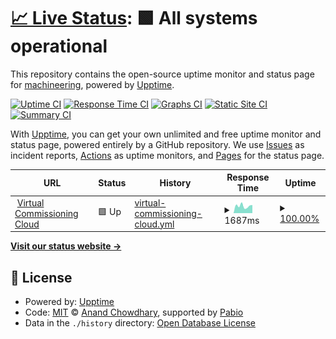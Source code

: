 # [📈 Live Status](https://status.machineering.de): <!--live status--> **🟩 All systems operational**

This repository contains the open-source uptime monitor and status page for [machineering](https://www.machineering.com/), powered by [Upptime](https://github.com/upptime/upptime).

[![Uptime CI](https://github.com/machineering/upptime/workflows/Uptime%20CI/badge.svg)](https://github.com/machineering/upptime/actions?query=workflow%3A%22Uptime+CI%22)
[![Response Time CI](https://github.com/machineering/upptime/workflows/Response%20Time%20CI/badge.svg)](https://github.com/machineering/upptime/actions?query=workflow%3A%22Response+Time+CI%22)
[![Graphs CI](https://github.com/machineering/upptime/workflows/Graphs%20CI/badge.svg)](https://github.com/machineering/upptime/actions?query=workflow%3A%22Graphs+CI%22)
[![Static Site CI](https://github.com/machineering/upptime/workflows/Static%20Site%20CI/badge.svg)](https://github.com/machineering/upptime/actions?query=workflow%3A%22Static+Site+CI%22)
[![Summary CI](https://github.com/machineering/upptime/workflows/Summary%20CI/badge.svg)](https://github.com/machineering/upptime/actions?query=workflow%3A%22Summary+CI%22)

With [Upptime](https://upptime.js.org), you can get your own unlimited and free uptime monitor and status page, powered entirely by a GitHub repository. We use [Issues](https://github.com/machineering/upptime/issues) as incident reports, [Actions](https://github.com/machineering/upptime/actions) as uptime monitors, and [Pages](https://status.machineering.de) for the status page.

<!--start: status pages-->
<!-- This summary is generated by Upptime (https://github.com/upptime/upptime) -->
<!-- Do not edit this manually, your changes will be overwritten -->
<!-- prettier-ignore -->
| URL | Status | History | Response Time | Uptime |
| --- | ------ | ------- | ------------- | ------ |
| <img alt="" src="https://icons.duckduckgo.com/ip3/kubernetes.machineering.de.ico" height="13"> [Virtual Commissioning Cloud](https://kubernetes.machineering.de) | 🟩 Up | [virtual-commissioning-cloud.yml](https://github.com/machineering/upptime/commits/HEAD/history/virtual-commissioning-cloud.yml) | <details><summary><img alt="Response time graph" src="./graphs/virtual-commissioning-cloud/response-time-week.png" height="20"> 1687ms</summary><br><a href="https://machineering.github.io/upptime/history/virtual-commissioning-cloud"><img alt="Response time 1127" src="https://img.shields.io/endpoint?url=https%3A%2F%2Fraw.githubusercontent.com%2Fmachineering%2Fupptime%2FHEAD%2Fapi%2Fvirtual-commissioning-cloud%2Fresponse-time.json"></a><br><a href="https://machineering.github.io/upptime/history/virtual-commissioning-cloud"><img alt="24-hour response time 1891" src="https://img.shields.io/endpoint?url=https%3A%2F%2Fraw.githubusercontent.com%2Fmachineering%2Fupptime%2FHEAD%2Fapi%2Fvirtual-commissioning-cloud%2Fresponse-time-day.json"></a><br><a href="https://machineering.github.io/upptime/history/virtual-commissioning-cloud"><img alt="7-day response time 1687" src="https://img.shields.io/endpoint?url=https%3A%2F%2Fraw.githubusercontent.com%2Fmachineering%2Fupptime%2FHEAD%2Fapi%2Fvirtual-commissioning-cloud%2Fresponse-time-week.json"></a><br><a href="https://machineering.github.io/upptime/history/virtual-commissioning-cloud"><img alt="30-day response time 1580" src="https://img.shields.io/endpoint?url=https%3A%2F%2Fraw.githubusercontent.com%2Fmachineering%2Fupptime%2FHEAD%2Fapi%2Fvirtual-commissioning-cloud%2Fresponse-time-month.json"></a><br><a href="https://machineering.github.io/upptime/history/virtual-commissioning-cloud"><img alt="1-year response time 1127" src="https://img.shields.io/endpoint?url=https%3A%2F%2Fraw.githubusercontent.com%2Fmachineering%2Fupptime%2FHEAD%2Fapi%2Fvirtual-commissioning-cloud%2Fresponse-time-year.json"></a></details> | <details><summary><a href="https://machineering.github.io/upptime/history/virtual-commissioning-cloud">100.00%</a></summary><a href="https://machineering.github.io/upptime/history/virtual-commissioning-cloud"><img alt="All-time uptime 99.80%" src="https://img.shields.io/endpoint?url=https%3A%2F%2Fraw.githubusercontent.com%2Fmachineering%2Fupptime%2FHEAD%2Fapi%2Fvirtual-commissioning-cloud%2Fuptime.json"></a><br><a href="https://machineering.github.io/upptime/history/virtual-commissioning-cloud"><img alt="24-hour uptime 100.00%" src="https://img.shields.io/endpoint?url=https%3A%2F%2Fraw.githubusercontent.com%2Fmachineering%2Fupptime%2FHEAD%2Fapi%2Fvirtual-commissioning-cloud%2Fuptime-day.json"></a><br><a href="https://machineering.github.io/upptime/history/virtual-commissioning-cloud"><img alt="7-day uptime 100.00%" src="https://img.shields.io/endpoint?url=https%3A%2F%2Fraw.githubusercontent.com%2Fmachineering%2Fupptime%2FHEAD%2Fapi%2Fvirtual-commissioning-cloud%2Fuptime-week.json"></a><br><a href="https://machineering.github.io/upptime/history/virtual-commissioning-cloud"><img alt="30-day uptime 99.61%" src="https://img.shields.io/endpoint?url=https%3A%2F%2Fraw.githubusercontent.com%2Fmachineering%2Fupptime%2FHEAD%2Fapi%2Fvirtual-commissioning-cloud%2Fuptime-month.json"></a><br><a href="https://machineering.github.io/upptime/history/virtual-commissioning-cloud"><img alt="1-year uptime 99.80%" src="https://img.shields.io/endpoint?url=https%3A%2F%2Fraw.githubusercontent.com%2Fmachineering%2Fupptime%2FHEAD%2Fapi%2Fvirtual-commissioning-cloud%2Fuptime-year.json"></a></details>

<!--end: status pages-->

[**Visit our status website →**](https://status.machineering.de)

## 📄 License

- Powered by: [Upptime](https://github.com/upptime/upptime)
- Code: [MIT](./LICENSE) © [Anand Chowdhary](https://anandchowdhary.com), supported by [Pabio](https://pabio.com)
- Data in the `./history` directory: [Open Database License](https://opendatacommons.org/licenses/odbl/1-0/)
